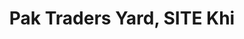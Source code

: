 ---
title: "Pak Traders Yard, SITE Khi"
url: /karachi/pak-traders-yard-site-khi/
shop: wholesale
---